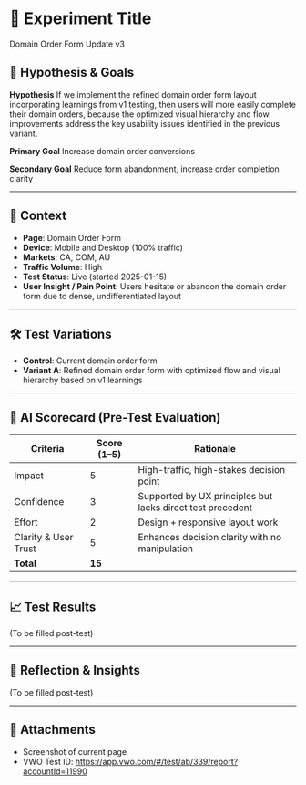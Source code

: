 # 🧪 Experiment Title
Domain Order Form Update v3

## 🎯 Hypothesis & Goals

**Hypothesis**
If we implement the refined domain order form layout incorporating learnings from v1 testing, then users will more easily complete their domain orders, because the optimized visual hierarchy and flow improvements address the key usability issues identified in the previous variant.

**Primary Goal**
Increase domain order conversions

**Secondary Goal**
Reduce form abandonment, increase order completion clarity

---

## 📍 Context

- **Page**: Domain Order Form
- **Device**: Mobile and Desktop (100% traffic)
- **Markets**: CA, COM, AU
- **Traffic Volume**: High
- **Test Status**: Live (started 2025-01-15)
- **User Insight / Pain Point**: Users hesitate or abandon the domain order form due to dense, undifferentiated layout

---

## 🛠️ Test Variations

- **Control**: Current domain order form
- **Variant A**: Refined domain order form with optimized flow and visual hierarchy based on v1 learnings

---

## 🧠 AI Scorecard (Pre-Test Evaluation)

| Criteria               | Score (1–5) | Rationale |
|------------------------|-------------|-----------|
| Impact                 | 5           | High-traffic, high-stakes decision point |
| Confidence             | 3           | Supported by UX principles but lacks direct test precedent |
| Effort                 | 2           | Design + responsive layout work |
| Clarity & User Trust   | 5           | Enhances decision clarity with no manipulation |
| **Total**              | **15**      |           |

---

## 📈 Test Results
(To be filled post-test)

---

## 🧾 Reflection & Insights
(To be filled post-test)

---

## 📎 Attachments
- Screenshot of current page
- VWO Test ID: https://app.vwo.com/#/test/ab/339/report?accountId=11990